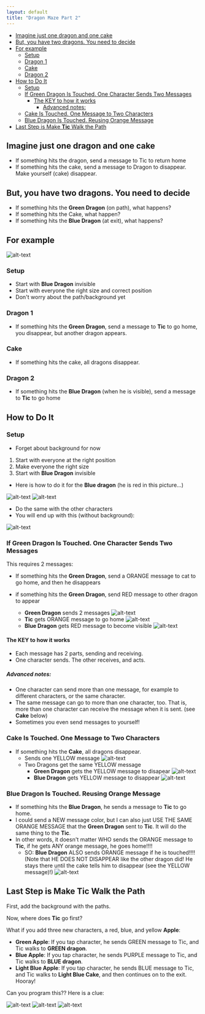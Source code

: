 ```yaml
---
layout: default
title: "Dragon Maze Part 2"
---
```


* [Imagine just one dragon and one cake](#imagine-just-one-dragon-and-one-cake)
* [But, you have two dragons. You need to decide](#but-you-have-two-dragons-you-need-to-decide)
* [For example](#for-example)
  * [Setup](#setup)
  * [Dragon 1](#dragon-1)
  * [Cake](#cake)
  * [Dragon 2](#dragon-2)
* [How to Do It](#how-to-do-it)
  * [Setup](#setup-1)
  * [If Green Dragon Is Touched. One Character Sends Two Messages](#if-green-dragon-is-touched-one-character-sends-two-messages)
    * [The KEY to how it works](#the-key-to-how-it-works)
      * [Advanced notes:](#advanced-notes)
  * [Cake Is Touched. One Message to Two Characters](#cake-is-touched-one-message-to-two-characters)
  * [Blue Dragon Is Touched. Reusing Orange Message](#blue-dragon-is-touched-reusing-orange-message)
* [Last Step is Make **Tic** Walk the Path](#last-step-is-make-tic-walk-the-path)



## Imagine just one dragon and one cake
* If something hits the dragon, send a message to Tic to return home
* If something hits the cake, send a message to Dragon to disappear. Make yourself (cake) disappear.

## But, you have two dragons. You need to decide
* If something hits the **Green Dragon** (on path), what happens?
* If something hits the Cake, what happen?
* If something hits the **Blue Dragon** (at exit), what happens?

## For example

![alt-text](images/2020-04-27/finishedSetup.jpg "Hover text")

### Setup

* Start with **Blue Dragon** invisible
* Start with everyone the right size and correct position
* Don't worry about the path/background yet

### Dragon 1
* If something hits the **Green Dragon**, send a message to **Tic** to go home, you disappear, but another dragon appears.


### Cake
* If something hits the cake, all dragons disappear.


### Dragon 2
* If something hits the **Blue Dragon** (when he is visible), send a message to **Tic** to go home


## How to Do It

### Setup

* Forget about background for now
  
1. Start with everyone at the right position
2. Make everyone the right size
3. Start with **Blue Dragon** invisible

* Here is how to do it for the **Blue dragon** (he is red in this picture...)

![alt-text](images/2020-04-27/step2.jpg "Hover text")
![alt-text](images/2020-04-27/step1.jpg "Hover text")

* Do the same with the other characters
* You will end up with this (without background):

![alt-text](images/2020-04-27/finishedSetup.jpg "Hover text")


### If Green Dragon Is Touched. One Character Sends Two Messages
This requires 2 messages:
* If something hits the **Green Dragon**, send a ORANGE message to cat to go home, and then he disappears
* if something hits the **Green Dragon**, send RED message to other dragon to appear

    * **Green Dragon** sends 2 messages
![alt-text](images/2020-04-27/Dragon1.jpg "Hover text")
    * **Tic** gets ORANGE message to go home
![alt-text](images/2020-04-27/TicGetsMessage.jpg "Hover text")
    * **Blue Dragon** gets RED message to become visible
![alt-text](images/2020-04-27/Dragon2GetsRedMessage.jpg "Hover text")

#### The KEY to how it works
* Each message has 2 parts, sending and receiving. 
* One character sends. The other receives, and acts.

##### Advanced notes:
* One character can send more than one message, for example to different characters, or the same character. 
* The same message can go to more than one character, too. That is, more than one character can receive the message when it is sent. (see **Cake** below)
* Sometimes you even send messages to yourself!


### Cake Is Touched. One Message to Two Characters
* If something hits the **Cake**, all dragons disappear.
    * Sends one YELLOW message
![alt-text](images/2020-04-27/CakeSendsMessage.jpg "Hover text")
    * Two Dragons get the same YELLOW message
      * **Green Dragon** gets the YELLOW message to disapear
![alt-text](images/2020-04-27/Dragon1GetsYellowMessage.jpg "Hover text")
      * **Blue Dragon** gets YELLOW message to disappear
![alt-text](images/2020-04-27/Dragon2GetsYellowMessage.jpg "Hover text")

### Blue Dragon Is Touched. Reusing Orange Message
* If something hits the **Blue Dragon**, he sends a message to **Tic** to go home. 
* I could send a NEW message color, but I can also just USE THE SAME ORANGE MESSAGE that the **Green Dragon** sent to **Tic**. It will do the same thing to the **Tic**. 
* In other words, it doesn't matter WHO sends the ORANGE message to **Tic**, if he gets ANY orange message, he goes home!!!!
    * SO: **Blue Dragon** ALSO sends ORANGE message if he is touched!!!! (Note that HE DOES NOT DISAPPEAR like the other dragon did! He stays there until the cake tells him to disappear (see the YELLOW message)!)
![alt-text](images/2020-04-27/BlueDragonSendsOrangeMessage.jpg "Hover text")


## Last Step is Make **Tic** Walk the Path

First, add the background with the paths. 

Now, where does **Tic** go first? 

What if you add three new characters, a red, blue, and yellow **Apple**:
* **Green Apple**: If you tap character, he sends GREEN message to Tic, and Tic walks to **GREEN dragon**.
* **Blue Apple**: If you tap character, he sends PURPLE message to Tic, and Tic walks to **BLUE dragon**.
* **Light Blue Apple**: If you tap character, he sends BLUE message to Tic, and Tic walks to **Light Blue Cake**, and then continues on to the exit. Hooray!


Can you program this?? Here is a clue: 

![alt-text](images/2020-04-27/Apples.jpg "Hover text")
![alt-text](images/2020-04-27/redAppleSendsGreenMessage.jpg "Hover text")
![alt-text](images/2020-04-27/TicGetsBlueMessage.jpg "Hover text")